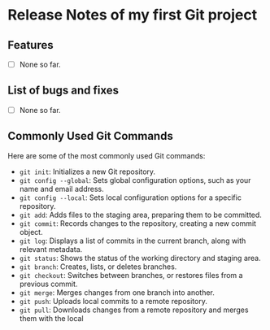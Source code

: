 # Release Notes of my first Git project

## Features
- [ ] None so far.

## List of bugs and fixes
- [ ] None so far.

## Commonly Used Git Commands
Here are some of the most commonly used Git commands:

- `git init`: Initializes a new Git repository.
- `git config --global`: Sets global configuration options, such as your name and email address.
- `git config --local`: Sets local configuration options for a specific repository.
- `git add`: Adds files to the staging area, preparing them to be committed.
- `git commit`: Records changes to the repository, creating a new commit object.
- `git log`: Displays a list of commits in the current branch, along with relevant metadata.
- `git status`: Shows the status of the working directory and staging area.
- `git branch`: Creates, lists, or deletes branches.
- `git checkout`: Switches between branches, or restores files from a previous commit.
- `git merge`: Merges changes from one branch into another.
- `git push`: Uploads local commits to a remote repository.
- `git pull`: Downloads changes from a remote repository and merges them with the local